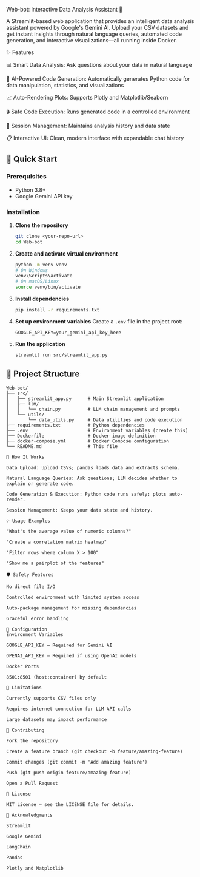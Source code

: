 Web-bot: Interactive Data Analysis Assistant 🤖

A Streamlit-based web application that provides an intelligent data analysis assistant powered by Google's Gemini AI. Upload your CSV datasets and get instant insights through natural language queries, automated code generation, and interactive visualizations—all running inside Docker.

✨ Features

📊 Smart Data Analysis: Ask questions about your data in natural language

🤖 AI-Powered Code Generation: Automatically generates Python code for data manipulation, statistics, and visualizations

📈 Auto-Rendering Plots: Supports Plotly and Matplotlib/Seaborn

🔒 Safe Code Execution: Runs generated code in a controlled environment

💾 Session Management: Maintains analysis history and data state

📋 Interactive UI: Clean, modern interface with expandable chat history

## 🚀 Quick Start

### Prerequisites

- Python 3.8+
- Google Gemini API key

### Installation

1. **Clone the repository**
   ```bash
   git clone <your-repo-url>
   cd Web-bot
   ```

2. **Create and activate virtual environment**
   ```bash
   python -m venv venv
   # On Windows
   venv\Scripts\activate
   # On macOS/Linux
   source venv/bin/activate
   ```

3. **Install dependencies**
   ```bash
   pip install -r requirements.txt
   ```

4. **Set up environment variables**
   Create a `.env` file in the project root:
   ```env
   GOOGLE_API_KEY=your_gemini_api_key_here
   ```

5. **Run the application**
   ```bash
   streamlit run src/streamlit_app.py
   ```

## 📁 Project Structure

```
Web-bot/
├── src/
│   ├── streamlit_app.py      # Main Streamlit application
│   ├── llm/
│   │   └── chain.py          # LLM chain management and prompts
│   └── utils/
│       └── data_utils.py     # Data utilities and code execution
├── requirements.txt          # Python dependencies
├── .env                      # Environment variables (create this)
├── Dockerfile                # Docker image definition
├── docker-compose.yml        # Docker Compose configuration
└── README.md                 # This file

🔧 How It Works

Data Upload: Upload CSVs; pandas loads data and extracts schema.

Natural Language Queries: Ask questions; LLM decides whether to explain or generate code.

Code Generation & Execution: Python code runs safely; plots auto-render.

Session Management: Keeps your data state and history.

💡 Usage Examples

"What's the average value of numeric columns?"

"Create a correlation matrix heatmap"

"Filter rows where column X > 100"

"Show me a pairplot of the features"

🛡️ Safety Features

No direct file I/O

Controlled environment with limited system access

Auto-package management for missing dependencies

Graceful error handling

🔌 Configuration
Environment Variables

GOOGLE_API_KEY — Required for Gemini AI

OPENAI_API_KEY — Required if using OpenAI models

Docker Ports

8501:8501 (host:container) by default

🚧 Limitations

Currently supports CSV files only

Requires internet connection for LLM API calls

Large datasets may impact performance

🤝 Contributing

Fork the repository

Create a feature branch (git checkout -b feature/amazing-feature)

Commit changes (git commit -m 'Add amazing feature')

Push (git push origin feature/amazing-feature)

Open a Pull Request

📝 License

MIT License — see the LICENSE file for details.

🙏 Acknowledgments

Streamlit

Google Gemini

LangChain

Pandas

Plotly and Matplotlib